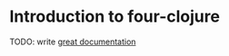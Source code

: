 # Introduction to four-clojure

TODO: write [great documentation](http://jacobian.org/writing/what-to-write/)
